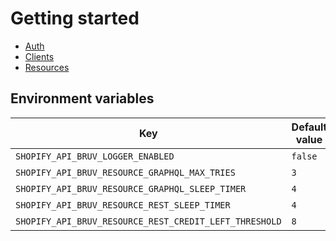 # Getting started

- [Auth](./usage/auth/README.md)
- [Clients](./usage/clients/README.md)
- [Resources](./usage/resources/README.md)

## Environment variables

| Key                                                    | Default value | Type    | Required |
| ------------------------------------------------------ | ------------- | ------- | -------- |
| `SHOPIFY_API_BRUV_LOGGER_ENABLED`                      | `false`       | Boolean | No       |
| `SHOPIFY_API_BRUV_RESOURCE_GRAPHQL_MAX_TRIES`          | `3`           | Integer | No       |
| `SHOPIFY_API_BRUV_RESOURCE_GRAPHQL_SLEEP_TIMER`        | `4`           | Integer | No       |
| `SHOPIFY_API_BRUV_RESOURCE_REST_SLEEP_TIMER`           | `4`           | Integer | No       |
| `SHOPIFY_API_BRUV_RESOURCE_REST_CREDIT_LEFT_THRESHOLD` | `8`           | Integer | No       |
